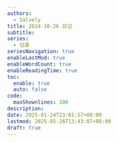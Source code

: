 ```yaml
---
authors:
  - Salvely
title: 2024-10-26 日记
subtitle: 
series:
  - 记录
seriesNavigation: true
enableLastMod: true
enableWordCount: true
enableReadingTime: true
toc:
  enable: true
  auto: false
code:
  maxShownlines: 100
description: 
date: 2025-01-24T23:01:57+08:00
lastmod: 2025-05-26T13:43:07+08:00
draft: true
---
```


<!--more-->
